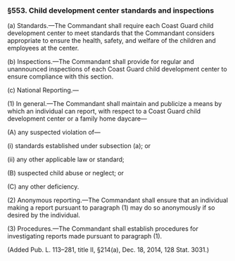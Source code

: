 ### §553. Child development center standards and inspections ###

(a) Standards.—The Commandant shall require each Coast Guard child development center to meet standards that the Commandant considers appropriate to ensure the health, safety, and welfare of the children and employees at the center.

(b) Inspections.—The Commandant shall provide for regular and unannounced inspections of each Coast Guard child development center to ensure compliance with this section.

(c) National Reporting.—

(1) In general.—The Commandant shall maintain and publicize a means by which an individual can report, with respect to a Coast Guard child development center or a family home daycare—

(A) any suspected violation of—

(i) standards established under subsection (a); or

(ii) any other applicable law or standard;

(B) suspected child abuse or neglect; or

(C) any other deficiency.

(2) Anonymous reporting.—The Commandant shall ensure that an individual making a report pursuant to paragraph (1) may do so anonymously if so desired by the individual.

(3) Procedures.—The Commandant shall establish procedures for investigating reports made pursuant to paragraph (1).

(Added Pub. L. 113–281, title II, §214(a), Dec. 18, 2014, 128 Stat. 3031.)